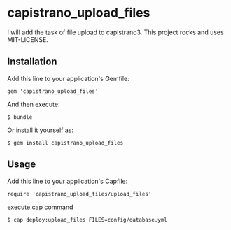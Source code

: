 capistrano_upload_files
=======================

I will add the task of file upload to capistrano3.
This project rocks and uses MIT-LICENSE.

## Installation

Add this line to your application's Gemfile:

    gem 'capistrano_upload_files'

And then execute:

    $ bundle

Or install it yourself as:

    $ gem install capistrano_upload_files

## Usage

Add this line to your application's Capfile:

    require 'capistrano_upload_files/upload_files'

execute cap command

    $ cap deploy:upload_files FILES=config/database.yml
